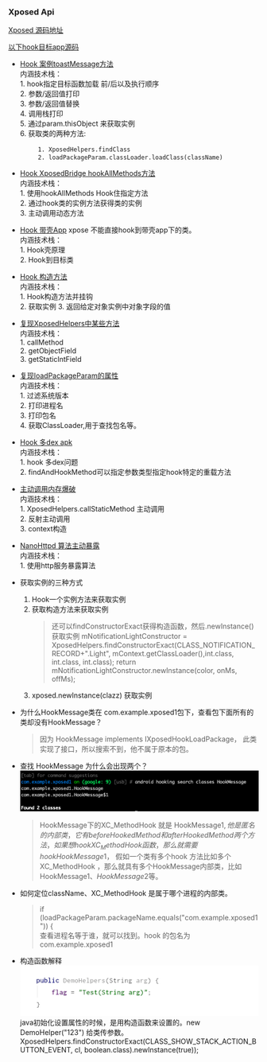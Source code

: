 ### Xposed Api

[Xposed 源码地址](https://api.xposed.info/reference/packages.html)

[以下hook目标app源码](https://github.com/heyhu/xposeProject)


- [Hook 案例toastMessage方法](https://github.com/heyhu/xposeProject/blob/main/app/src/main/java/com/example/xposed1/HookMessage.java)  
    内涵技术栈：  
        1. hook指定目标函数加载 前/后以及执行顺序  
        2. 参数/返回值打印  
        3. 参数/返回值替换  
        4. 调用栈打印    
        5. 通过param.thisObject 来获取实例          
        6. 获取类的两种方法: 

           1. XposedHelpers.findClass
           2. loadPackageParam.classLoader.loadClass(className)   
  
- [Hook XposedBridge hookAllMethods方法](https://github.com/heyhu/xposeProject/blob/main/app/src/main/java/com/example/xposed1/practice/HookAllMethod.java)   
    内涵技术栈：  
        1. 使用hookAllMethods Hook住指定方法   
        2. 通过hook类的实例方法获得类的实例   
        3. 主动调用动态方法 

- [Hook 带壳App](https://github.com/heyhu/xposeProject/blob/main/app/src/main/java/com/example/xposed1/practice/HookApplication.java) 
    xpose 不能直接hook到带壳app下的类。    
    内涵技术栈：  
        1. Hook壳原理  
        2. Hook到目标类 
 
- [Hook 构造方法](https://github.com/heyhu/xposeProject/blob/main/app/src/main/java/com/example/xposed1/practice/HookApplication.java)  
    内涵技术栈：  
        1. Hook构造方法并挂钩  
        2. 获取实例 
        3. 返回给定对象实例中对象字段的值  

- [复现XposedHelpers中某些方法](https://github.com/heyhu/xposeProject/blob/main/app/src/main/java/com/example/xposed1/practice/HookHelpers.java)   
    内涵技术栈：  
        1. callMethod   
        2. getObjectField   
        3. getStaticIntField    

- [复现loadPackageParam的属性](https://github.com/heyhu/xposeProject/blob/main/app/src/main/java/com/example/xposed1/practice/HookLp.java)    
    内涵技术栈：  
        1. 过滤系统版本   
        2. 打印进程名    
        3. 打印包名    
        4. 获取ClassLoader,用于查找包名等。   

- [Hook 多dex apk](https://github.com/heyhu/xposeProject/blob/main/app/src/main/java/com/example/xposed1/practice/HookMoreDex.java)      
   内涵技术栈：   
       1. hook 多dex问题   
       2. findAndHookMethod可以指定参数类型指定hook特定的重载方法    

- [主动调用内存爆破](https://github.com/heyhu/xposeProject/blob/main/app/src/main/java/com/example/xposed1/practice/HookVerifier.java)  
  内涵技术栈：    
      1. XposedHelpers.callStaticMethod 主动调用    
      2. 反射主动调用   
      3. context构造  
   
- [NanoHttpd 算法主动暴露](https://github.com/heyhu/xposeProject/blob/main/app/src/main/java/com/example/xposed1/practice/HookVerifier.java)  
   内涵技术栈：   
      1. 使用http服务暴露算法   
      
- 获取实例的三种方式
   1. Hook一个实例方法来获取实例
   2. 获取构造方法来获取实例
      > 还可以findConstructorExact获得构造函数，然后.newInstance() 获取实例
           mNotificationLightConstructor = XposedHelpers.findConstructorExact(CLASS_NOTIFICATION_RECORD+".Light", mContext.getClassLoader(),int.class, int.class, int.class);
           return mNotificationLightConstructor.newInstance(color, onMs, offMs);
   3. xposed.newInstance(clazz) 获取实例

- 为什么HookMessage类在 com.example.xposed1包下，查看包下面所有的类却没有HookMessage？
    > 因为 HookMessage implements IXposedHookLoadPackage， 此类实现了接口，所以搜索不到，他不属于原本的包。

- 查找 HookMessage 为什么会出现两个？  
  ![](pic/01.a.png)     
  > HookMessage下的XC_MethodHook 就是 HookMessage$1 ,他是匿名的内部类，它有 beforeHookedMethod和 afterHookedMethod 两个方法，如果想hook XC_MethodHook 函数，那么就需要hook  HookMessage$1，
    假如一个类有多个hook 方法比如多个XC_MethodHook ，那么就具有多个HookMessage内部类，比如HookMessage$1、HookMessage$2等。

- 如何定位className、XC_MethodHook 是属于哪个进程的内部类。  
  > if (loadPackageParam.packageName.equals("com.example.xposed1")) {    
        查看进程名等于谁，就可以找到。hook 的包名为com.example.xposed1

- 构造函数解释    
  ![](pic/02.a.png)         
   java初始化设置属性的时候，是用构造函数来设置的。new DemoHelper("123") 给类传参数。
   XposedHelpers.findConstructorExact(CLASS_SHOW_STACK_ACTION_BUTTON_EVENT, cl, boolean.class).newInstance(true));